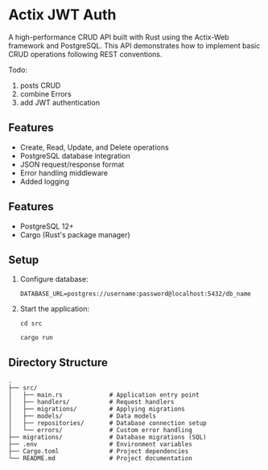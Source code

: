 # Actix JWT Auth
A high-performance CRUD API built with Rust using the Actix-Web framework and PostgreSQL. This API demonstrates how to implement basic CRUD operations following REST conventions.

Todo:
1. posts CRUD
2. combine Errors
3. add JWT authentication

## Features
- Create, Read, Update, and Delete operations
- PostgreSQL database integration
- JSON request/response format
- Error handling middleware
- Added logging
  
## Features
- PostgreSQL 12+
- Cargo (Rust's package manager)
  
## Setup
1. Configure database:
   ```shell
   DATABASE_URL=postgres://username:password@localhost:5432/db_name
   ```
2. Start the application:
    ```shell 
    cd src
    ```
    ```shell
    cargo run
    ```

## Directory Structure

```text
.
├── src/
│   ├── main.rs             # Application entry point
│   ├── handlers/           # Request handlers
│   ├── migrations/         # Applying migrations
│   ├── models/             # Data models
│   ├── repositories/       # Database connection setup
│   └── errors/             # Custom error handling
├── migrations/             # Database migrations (SQL)
├── .env                    # Environment variables
├── Cargo.toml              # Project dependencies
└── README.md               # Project documentation